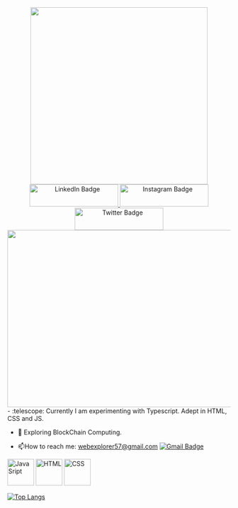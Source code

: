 <div id="header" align="center">
  <img src="https://media.giphy.com/media/qEqiI3Oq7vBkoE236M/giphy.gif" width="400"/>
</div>
<div id="badges" align="center">
  <a href="your-linkedin-URL">
    <img src="https://img.shields.io/badge/LinkedIn-blue?style=for-the-badge&logo=linkedin&logoColor=white" alt="LinkedIn Badge" width="200" height="50"/>
  </a>
  <a href="https://github.com/AnibaShaikh">
    <img src="https://img.shields.io/badge/Instagram-red?style=for-the-badge&logo=instagram&logoColor=white" alt="Instagram Badge" width="200" height="50"/>
  </a>
  <a href="https://twitter.com/Encoded_Sapien">
    <img src="https://img.shields.io/badge/Twitter-blue?style=for-the-badge&logo=twitter&logoColor=white" alt="Twitter Badge" width="200" height="50"/>
  </a>
</div>
<div align="center">
  <img src="https://media.giphy.com/media/26FL3oE2qrNIDQVgI/giphy.gif" width="1300" height="400"/>
</div>
- :telescope: Currently I am experimenting with Typescript. Adept in HTML, CSS and JS.

- :seedling: Exploring BlockChain Computing.

- :mailbox:How to reach me: webexplorer57@gmail.com  [![Gmail Badge](https://img.shields.io/badge/-Aniba-purple?style=flat&logo=Gmail&logoColor=white)](https://gmail.com)
<div>
  <img src="https://www.freepnglogos.com/uploads/javascript-png/javascript-vector-logo-yellow-png-transparent-javascript-vector-12.png" title="JavaScript" alt="JavaSript" width="60" height="60"/>
  <img src="https://play-lh.googleusercontent.com/vzHVyL8G7birnPZ0zuCQQ2uDxuLIXzYOUGjFDFzIqfx-ww1fq8IysoEiWzhWI3Dw08g=w240-h480" title="HTML" alt="HTML" width="60" height="60"/>
  <img src="https://img.freepik.com/premium-vector/cascading-style-sheets-css-label-high-performance-vector-stock-illustration_100456-8387.jpg?w=740" title="CSS" alt="CSS" width="60" height="60"/></div>
 
[![Top Langs](https://github-readme-stats.vercel.app/api/top-langs/?username=AnibaShaikh&layout=compact&theme=vision-friendly-dark)](https://github.com/AnibaShaikh/github-readme-stats)
